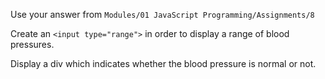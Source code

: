 <p>Use your answer from <code>Modules/01 JavaScript Programming/Assignments/8</code></p>
<p>Create an <code>&lt;input type="range"&gt;</code> in order to display a range of blood pressures.</p>
<p>Display a div which indicates whether the blood pressure is normal or not.</p>
